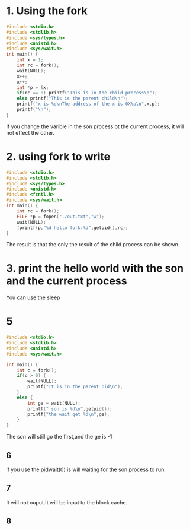 # 1. Using the fork 
```c
#include <stdio.h>
#include <stdlib.h>
#include <sys/types.h>
#include <unistd.h>
#include <sys/wait.h>
int main() {
    int x = 1;
    int rc = fork();
    wait(NULL);
    x++;
    x++;
    int *p = &x;
    if(rc == 0) printf("This is in the child process\n");
    else printf("This is the parent child\n");
    printf("x is %d\nThe address of the x is 0X%p\n",x,p);
    printf("\n");
}
```
If you change the varible in the son process ot the current process, it will not effect the other. 


# 2. using fork to write
```c
#include <stdio.h>
#include <stdlib.h>
#include <sys/types.h>
#include <unistd.h>
#include <fcntl.h>
#include <sys/wait.h>
int main() {
    int rc = fork();
    FILE *p = fopen("./out.txt","w");
    wait(NULL);
    fprintf(p,"%d hello fork:%d",getpid(),rc);
}
```
The result is that the only the result of the child process can be shown. 

# 3. print the hello world with the son and the current process 
You can use the sleep

# 5 
```c
#include <stdio.h>
#include <stdlib.h>
#include <unistd.h>
#include <sys/wait.h>

int main() {
    int c = fork();
    if(c > 0) {
        wait(NULL);
        printf("It is in the parent pid\n"); 
    }
    else {
        int ge = wait(NULL);
        printf(" son is %d\n",getpid());
        printf("the wait get %d\n",ge);
    }
}
```
The son will still go the first,and the ge is  -1


## 6 
if you use the pidwait(0) is will waiting for the son process to run. 

## 7
It will not ouput.It will be input to the block cache. 

## 8


